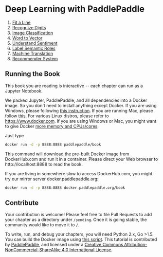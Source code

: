 # Deep Learning with PaddlePaddle

1. [Fit a Line](http://book.paddlepaddle.org/fit_a_line/index.en.html)
1. [Recognize Digits](http://book.paddlepaddle.org/recognize_digits/index.en.html)
1. [Image Classification](http://book.paddlepaddle.org/image_classification/index.en.html)
1. [Word to Vector](http://book.paddlepaddle.org/word2vec/index.en.html)
1. [Understand Sentiment](http://book.paddlepaddle.org/understand_sentiment/index.en.html)
1. [Label Semantic Roles](http://book.paddlepaddle.org/label_semantic_roles/index.en.html)
1. [Machine Translation](http://book.paddlepaddle.org/machine_translation/index.en.html)
1. [Recommender System](http://book.paddlepaddle.org/recommender_system/index.en.html)

## Running the Book

This book you are reading is interactive -- each chapter can run as a Jupyter Notebook.

We packed Jupyter, PaddlePaddle, and all dependencies into a Docker image. So you don't need to install anything except Docker. If you are using Windows, please following [this instruction](https://www.docker.com/docker-windows).  If you are running Mac, please follow [this](https://www.docker.com/docker-mac). For various Linux distros, please refer to https://www.docker.com.  If you are using Windows or Mac, you might want to give Docker [more memory and CPUs/cores](http://stackoverflow.com/a/39720010/724872).

Just type

```bash
docker run -d -p 8888:8888 paddlepaddle/book
```

This command will download the pre-built Docker image from DockerHub.com and run it in a container.  Please direct your Web browser to http://localhost:8888 to read the book.

If you are living in somewhere slow to access DockerHub.com, you might try our mirror server docker.paddlepaddle.org:

```bash
docker run -d -p 8888:8888 docker.paddlepaddle.org/book
```

## Contribute

Your contribution is welcome!  Please feel free to file Pull Requests to add your chapter as a directory under `/pending`. Once it is going stable, the community would like to move it to `/`.

To write, run, and debug your chapters, you will need Python 2.x, Go >1.5. You can build the Docker image using [this script](https://github.com/PaddlePaddle/book/blob/develop/.tools/convert-markdown-into-ipynb-and-test.sh).
This tutorial is contributed by <a xmlns:cc="http://creativecommons.org/ns#" href="http://book.paddlepaddle.org" property="cc:attributionName" rel="cc:attributionURL">PaddlePaddle</a>, and licensed under a <a rel="license" href="http://creativecommons.org/licenses/by-nc-sa/4.0/">Creative Commons Attribution-NonCommercial-ShareAlike 4.0 International License</a>.
